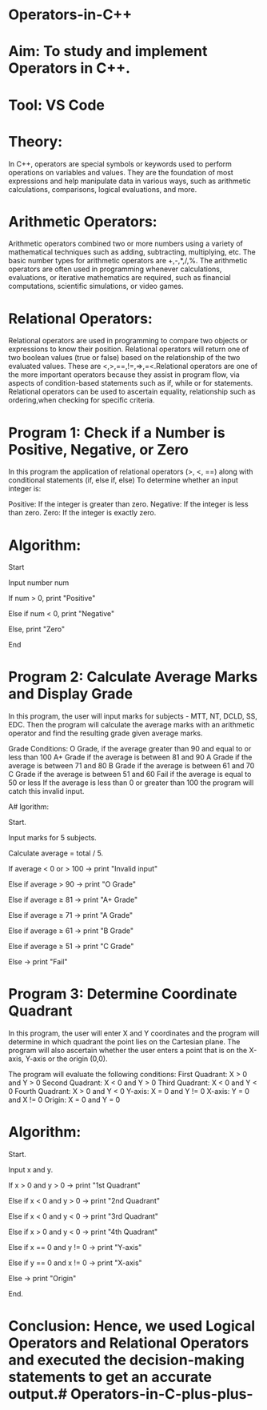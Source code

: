 # Operators-in-C++
# Aim: To study and implement Operators in C++.

# Tool: VS Code

# Theory:
In C++, operators are special symbols or keywords used to perform operations on variables and values. They are the foundation of most expressions and help manipulate data in various ways, such as arithmetic calculations, comparisons, logical evaluations, and more.

# Arithmetic Operators:
Arithmetic operators combined two or more numbers using a variety of mathematical techniques such as adding, subtracting, multiplying, etc. The basic number types for arithmetic operators are +,-,*,/,%. The arithmetic operators are often used in programming whenever calculations, evaluations, or iterative mathematics are required, such as financial computations, scientific simulations, or video games.

# Relational Operators:
Relational operators are used in programming to compare two objects or expressions to know their position. Relational operators will return one of two boolean values (true or false) based on the relationship of the two evaluated values. These are <,>,==,!=,=>,=<.Relational operators are one of the more important operators because they assist in program flow, via aspects of condition-based statements such as if, while or for statements. Relational operators can be used to ascertain equality, relationship such as ordering,when checking for specific criteria.

# Program 1: Check if a Number is Positive, Negative, or Zero
In this program the application of relational operators (>, <, ==) along with conditional statements (if, else if, else) To determine whether an input integer is:

Positive: If the integer is greater than zero. Negative: If the integer is less than zero. Zero: If the integer is exactly zero.

# Algorithm:

Start

Input number num

If num > 0, print "Positive"

Else if num < 0, print "Negative"

Else, print "Zero"

End

# Program 2: Calculate Average Marks and Display Grade
In this program, the user will input marks for subjects - MTT, NT, DCLD, SS, EDC. Then the program will calculate the average marks with an arithmetic operator and find the resulting grade given average marks.

Grade Conditions: O Grade, if the average greater than 90 and equal to or less than 100 A+ Grade if the average is between 81 and 90 A Grade if the average is between 71 and 80 B Grade if the average is between 61 and 70 C Grade if the average is between 51 and 60 Fail if the average is equal to 50 or less If the average is less than 0 or greater than 100 the program will catch this invalid input.

A# lgorithm:

Start.

Input marks for 5 subjects.

Calculate average = total / 5.

If average < 0 or > 100 → print "Invalid input"

Else if average > 90 → print "O Grade"

Else if average ≥ 81 → print "A+ Grade"

Else if average ≥ 71 → print "A Grade"

Else if average ≥ 61 → print "B Grade"

Else if average ≥ 51 → print "C Grade"

Else → print "Fail"

# Program 3: Determine Coordinate Quadrant
In this program, the user will enter X and Y coordinates and the program will determine in which quadrant the point lies on the Cartesian plane. The program will also ascertain whether the user enters a point that is on the X-axis, Y-axis or the origin (0,0).

The program will evaluate the following conditions: First Quadrant: X > 0 and Y > 0 Second Quadrant: X < 0 and Y > 0 Third Quadrant: X < 0 and Y < 0 Fourth Quadrant: X > 0 and Y < 0 Y-axis: X = 0 and Y != 0 X-axis: Y = 0 and X != 0 Origin: X = 0 and Y = 0

# Algorithm:

Start.

Input x and y.

If x > 0 and y > 0 → print "1st Quadrant"

Else if x < 0 and y > 0 → print "2nd Quadrant"

Else if x < 0 and y < 0 → print "3rd Quadrant"

Else if x > 0 and y < 0 → print "4th Quadrant"

Else if x == 0 and y != 0 → print "Y-axis"

Else if y == 0 and x != 0 → print "X-axis"

Else → print "Origin"

End.

# Conclusion: Hence, we used Logical Operators and Relational Operators and executed the decision-making statements to get an accurate output.# Operators-in-C-plus-plus-
